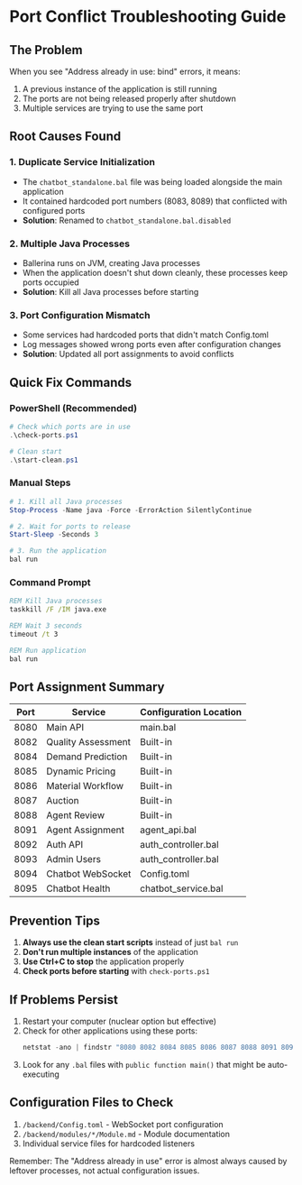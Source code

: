 # Port Conflict Troubleshooting Guide

## The Problem
When you see "Address already in use: bind" errors, it means:
1. A previous instance of the application is still running
2. The ports are not being released properly after shutdown
3. Multiple services are trying to use the same port

## Root Causes Found

### 1. Duplicate Service Initialization
- The `chatbot_standalone.bal` file was being loaded alongside the main application
- It contained hardcoded port numbers (8083, 8089) that conflicted with configured ports
- **Solution**: Renamed to `chatbot_standalone.bal.disabled`

### 2. Multiple Java Processes
- Ballerina runs on JVM, creating Java processes
- When the application doesn't shut down cleanly, these processes keep ports occupied
- **Solution**: Kill all Java processes before starting

### 3. Port Configuration Mismatch
- Some services had hardcoded ports that didn't match Config.toml
- Log messages showed wrong ports even after configuration changes
- **Solution**: Updated all port assignments to avoid conflicts

## Quick Fix Commands

### PowerShell (Recommended)
```powershell
# Check which ports are in use
.\check-ports.ps1

# Clean start
.\start-clean.ps1
```

### Manual Steps
```powershell
# 1. Kill all Java processes
Stop-Process -Name java -Force -ErrorAction SilentlyContinue

# 2. Wait for ports to release
Start-Sleep -Seconds 3

# 3. Run the application
bal run
```

### Command Prompt
```cmd
REM Kill Java processes
taskkill /F /IM java.exe

REM Wait 3 seconds
timeout /t 3

REM Run application
bal run
```

## Port Assignment Summary

| Port | Service | Configuration Location |
|------|---------|----------------------|
| 8080 | Main API | main.bal |
| 8082 | Quality Assessment | Built-in |
| 8084 | Demand Prediction | Built-in |
| 8085 | Dynamic Pricing | Built-in |
| 8086 | Material Workflow | Built-in |
| 8087 | Auction | Built-in |
| 8088 | Agent Review | Built-in |
| 8091 | Agent Assignment | agent_api.bal |
| 8092 | Auth API | auth_controller.bal |
| 8093 | Admin Users | auth_controller.bal |
| 8094 | Chatbot WebSocket | Config.toml |
| 8095 | Chatbot Health | chatbot_service.bal |

## Prevention Tips

1. **Always use the clean start scripts** instead of just `bal run`
2. **Don't run multiple instances** of the application
3. **Use Ctrl+C to stop** the application properly
4. **Check ports before starting** with `check-ports.ps1`

## If Problems Persist

1. Restart your computer (nuclear option but effective)
2. Check for other applications using these ports:
   ```powershell
   netstat -ano | findstr "8080 8082 8084 8085 8086 8087 8088 8091 8092 8093 8094 8095"
   ```
3. Look for any `.bal` files with `public function main()` that might be auto-executing

## Configuration Files to Check

1. `/backend/Config.toml` - WebSocket port configuration
2. `/backend/modules/*/Module.md` - Module documentation
3. Individual service files for hardcoded listeners

Remember: The "Address already in use" error is almost always caused by leftover processes, not actual configuration issues.